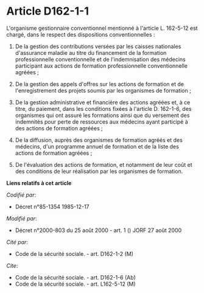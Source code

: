 # Article D162-1-1

L'organisme gestionnaire conventionnel mentionné à l'article L. 162-5-12 est chargé, dans le respect des dispositions
conventionnelles :

1. De la gestion des contributions versées par les caisses nationales d'assurance maladie au titre du financement de la
formation professionnelle conventionnelle et de l'indemnisation des médecins participant aux actions de formation
professionnelle conventionnelle agréées ;

2. De la gestion des appels d'offres sur les actions de formation et de l'enregistrement des projets soumis par les
organismes de formation ;

3. De la gestion administrative et financière des actions agréées et, à ce titre, du paiement, dans les conditions fixées à
l'article D. 162-1-6, des organismes qui ont assuré les formations ainsi que du versement des indemnités pour perte de
ressources aux médecins ayant participé à des actions de formation agréées ;

4. De la diffusion, auprès des organismes de formation agréés et des médecins, d'un programme annuel de formation et de la
liste des actions de formation agréées ;

5. De l'évaluation des actions de formation, et notamment de leur coût et des conditions de leur réalisation par les
organismes de formation.

**Liens relatifs à cet article**

_Codifié par_:

  - Décret n°85-1354 1985-12-17

_Modifié par_:

  - Décret n°2000-803 du 25 août 2000 - art. 1 () JORF 27 août 2000

_Cité par_:

  - Code de la sécurité sociale. - art. D162-1-2 (M)

_Cite_:

  - Code de la sécurité sociale. - art. D162-1-6 (Ab)
  - Code de la sécurité sociale. - art. L162-5-12 (M)

